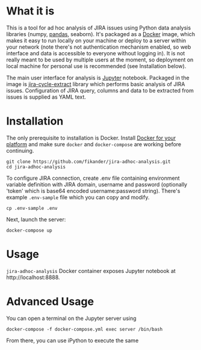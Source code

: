 # What it is
This is a tool for ad hoc analysis of JIRA issues using Python data analysis libraries (numpy, [pandas](http://pandas.pydata.org/), seaborn).
It's packaged as a [Docker](http://docker.com) image, which makes it easy to run locally on your machine or deploy to a server within your network (note there's not authentication mechanism enabled, so web interface and data is accessible to everyone without logging in).
It is not really meant to be used by multiple users at the moment, so deployment on local machine for personal use is recommended (see Installation below).

The main user interface for analysis is [Jupyter](http://jupyter.org) notebook.
Packaged in the image is [jira-cycle-extract](https://github.com/fikander/jira-cycle-extract) library which performs basic analysis of JIRA issues. Configuration of JIRA query, columns and data to be extracted from issues is supplied as YAML text.

# Installation
The only prerequisite to installation is Docker. Install [Docker for your platform](docker.com) and make sure `docker` and `docker-compose` are working before continuing.

    git clone https://github.com/fikander/jira-adhoc-analysis.git
    cd jira-adhoc-analysis

To configure JIRA connection, create .env file containing environment variable definition with JIRA domain, username and password (optionally 'token' which is base64 encoded username:password string).
There's example `.env-sample` file which you can copy and modify.

    cp .env-sample .env

Next, launch the server:

    docker-compose up

# Usage
`jira-adhoc-analysis` Docker container exposes Jupyter notebook at http://localhost:8888.


# Advanced Usage
You can open a terminal on the Jupyter server using

    docker-compose -f docker-compose.yml exec server /bin/bash

From there, you can use iPython to execute the same
